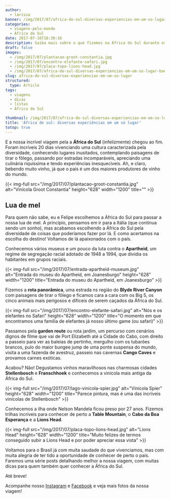 ```yaml
---
author:
  - larissa
banner: /img/2017/07/africa-do-sul-diversas-experiencias-em-um-so-lugar-banner.jpg
categories:
  - viagens-pelo-mundo
  - África do Sul
date: 2017-07-16T16:30:16
description: Saiba mais sobre o que fizemos na África do Sul durante os 20 dias que ficamos no país curtindo a nossa lua de mel
draft: false
images:
  - /img/2017/07/plantacao-groot-constantia.jpg
  - /img/2017/07/encontro-elefante-safari.jpg
  - /img/2017/07/placa-topo-lions-head.jpg
  - /img/2017/07/africa-do-sul-diversas-experiencias-em-um-so-lugar-banner.jpg
slug: africa-do-sul-diversas-experiencias-em-um-so-lugar
structured:
  type: Article
tags:
  - viagens
  - dicas
  - listas
  - África do Sul

thumbnail: /img/2017/07/africa-do-sul-diversas-experiencias-em-um-so-lugar-thumb.jpg
title: 'África do sul: diversas experiências em um só lugar'
totop: true
---
```


E a nossa incrível viagem pela a **África do Sul** (infelizmente) chegou ao fim. Foram incríveis  20 dias vivenciando uma cultura caracterizada pela diversidade, conhecendo lugares inusitados, contemplando paisagens de tirar o fôlego, passando por estradas incomparáveis, apreciando uma culinária riquíssima e tendo experiências inesquecíveis. Ah, e claro, bebendo muito vinho, já que o país é um dos maiores produtores de vinho do mundo.



{{< img-full src="/img/2017/07/plantacao-groot-constantia.jpg" alt="Vinícola Groot Constantia"  height="628" width="1200" title="" >}}

## Lua de mel

Para quem não sabe, eu e Felipe escolhemos a África do Sul para passar a nossa lua de mel. A princípio, pensamos em ir para a Itália (que continua sendo um sonho), mas acabamos escolhendo a África do Sul pela diversidade de coisas que poderíamos fazer por lá. E como acertamos na escolha do destino! Voltamos de lá apaixonados com o país. 

Conhecemos vários museus e um pouco da luta contra o **Apartheid**, um regime de segregação racial adotado de 1948 a 1994, que dividia os habitantes em grupos raciais. 

{{< img-full src="/img/2017/07/entrada-apartheid-museum.jpg" alt="Entrada do museu do Apartheid, em Joanesburgo"  height="628" width="1200" title="Entrada do museu do Apartheid, em Joanesburgo" >}}

Fizemos a **rota panorâmica**, uma estrada ns região do **Blyde River Canyon** com paisagens de tirar o fôlego e ficamos cara a cara com os Big 5, os cinco animais mais perigosos e difíceis de serem caçados da África do Sul. 

{{< img-full src="/img/2017/07/encontro-elefante-safari.jpg" alt="Nós e os elefantes no Safari"  height="628" width="1200" title="O momento em que encontramos uma família de elefantes já nosso último game (ou safari)" >}}



Passamos pela **garden route** ou rota jardim, um percurso com cenários dignos de filme que vai de Port Elizabeth até a Cidade do Cabo, com direito a passeio para ver as baleias de pertinho, mergulho com os tubarões brancos, pulo do maior bungee jump de uma ponte suspensa do mundo, visita a uma fazenda de avestruz, passeio nas cavernas **Cango Caves** e provamos carnes exóticas.





Acabou? Não! Degustamos vinhos maravilhosos nas charmosas cidades **Stellenbosch** e **Franschhoek** e conhecemos a vinícola mais antiga da África do Sul. 

{{< img-full src="/img/2017/07/lago-vinicola-spier.jpg" alt="Vinícola Spier"  height="628" width="1200" title="Parece pintura, mas é uma das incríveis vinícolas de Stellenbosch" >}}

Conhecemos a ilha onde Nelson Mandela ficou preso por 27 anos. Fizemos trilhas incríveis para conhecer de perto a **Table Mountain**, o **Cabo da Boa Esperança** e a **Lions Head**. 

{{< img-full src="/img/2017/07/placa-topo-lions-head.jpg" alt="Lions Head"  height="628" width="1200" title="Muito felizes de termos conseguido subir a Lions Head e por poder apreciar essa vista" >}}



Voltamos para o Brasil já com muita saudade do que vivenciamos, mas com muita alegria de ter tido a oportunidade de conhecer de perto o país. Faremos uma série posts detalhando melhor a nossa viagem, com muitas dicas para quem também quer conhecer a África do Sul. 

Até breve!

Acompanhe nosso [Instagram](https://www.instagram.com/casaldebacontudo/) e [Facebook](https://www.facebook.com/debacontudo) e veja mais fotos da nossa viagem!